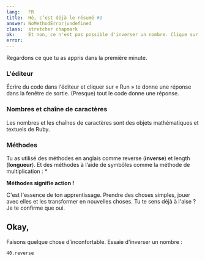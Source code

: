 ```yaml
---
lang:   FR
title:  Hé, c’est déjà le résumé #1
answer: NoMethodError|undefined
class:  stretcher chapmark
ok:     Et non, ce n'est pas possible d'inverser un nombre. Clique sur « Next ».
error:
---
```


Regardons ce que tu as appris dans la première minute.

### L'éditeur
Écrire du code dans l'éditeur et cliquer sur « Run » te donne une réponse dans la fenêtre de sortie.
(Presque) tout le code donne une réponse.

### Nombres et chaîne de caractères
Les nombres et les chaînes de caractères sont des objets mathématiques et textuels de Ruby.

### Méthodes
Tu as utilisé des méthodes en anglais comme reverse (__inverse__) et length (__longueur__).
Et des méthodes à l’aide de symbôles comme la méthode de multiplication : \*

__Méthodes signifie action !__

C'est l'essence de ton apprentissage. Prendre des choses simples, jouer avec elles et les transformer en
nouvelles choses. Tu te sens déjà à l'aise ? Je te confirme que oui.

## Okay,
Faisons quelque chose d’inconfortable. Essaie d'inverser un nombre :

    40.reverse
